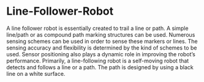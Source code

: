 # Line-Follower-Robot
A line follower robot is essentially created to trail a line or path. A simple line/path or as compound path marking structures can be used. Numerous sensing schemes can be used in order to sense these markers or lines. The sensing accuracy and flexibility is determined by the kind of schemes to be used. Sensor positioning also plays a dynamic role in improving the robot’s performance. Primarily, a line-following robot is a self-moving robot that detects and follows a line or a path. The path is designed by using a black line on a white surface. 
